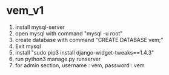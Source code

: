 # vem_v1

1) install mysql-server
2) open mysql with command "mysql -u root"
3) create database with command "CREATE DATABASE vem;"
4) Exit mysql
5) install "sudo pip3 install django-widget-tweaks==1.4.3"
6) run python3 manage.py runserver
7) for admin section,
	username : vem,
	password : vem

